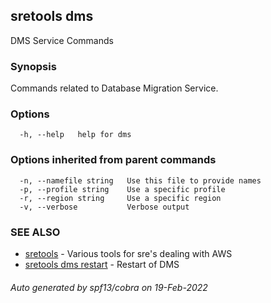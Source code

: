 ## sretools dms

DMS Service Commands

### Synopsis

Commands related to Database Migration Service.

### Options

```
  -h, --help   help for dms
```

### Options inherited from parent commands

```
  -n, --namefile string   Use this file to provide names
  -p, --profile string    Use a specific profile
  -r, --region string     Use a specific region
  -v, --verbose           Verbose output
```

### SEE ALSO

* [sretools](sretools.md)	 - Various tools for sre's dealing with AWS
* [sretools dms restart](sretools_dms_restart.md)	 - Restart of DMS

###### Auto generated by spf13/cobra on 19-Feb-2022
